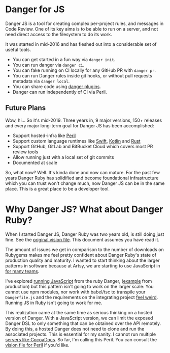 # Danger for JS

Danger JS is a tool for creating complex per-project rules, and messages in Code Review. One of its key aims is to be
able to run on a server, and not need direct access to the filesystem to do its work.

It was started in mid-2016 and has fleshed out into a considerable set of useful tools.

- You can get started in a fun way via `danger init`.
- You can run danger via `danger ci`.
- You can fake running on CI locally for any GitHub PR with `danger pr`.
- You can run Danger rules inside git hooks, or without pull requests metadata via `danger local`.
- You can share code using [danger plugins][plugins].
- Danger can run independently of CI via Peril.

## Future Plans

Wow, hi... So it's mid-2019. Three years in, 9 major versions, 150+ releases and every major long-term goal for Danger
JS has been accomplished:

- Support hosted-infra like [Peril](https://github.com/danger/peril)
- Support custom language runtimes like [Swift](https://danger.systems/swift/),
  [Kotlin](https://github.com/danger/kotlin/) and [Rust](https://github.com/danger/rust)
- Support GitHub, GitLab and BitBucket Cloud which covers most PR review tools
- Allow running just with a local set of git commits
- Documented at scale

So, what now? Well. It's kinda done and now can mature. For the past few years Danger Ruby has solidified and become
foundational infrastructure which you can trust won't change much, now Danger JS can be in the same place. This is a
great place to be a developer tool.

# Why Danger JS? What about Danger Ruby?

When I started Danger JS, Danger Ruby was two years old, is still doing just fine. See the
[original vision file](https://github.com/danger/danger/blob/master/VISION.md). This document assumes you have read it.

The amount of issues we get in comparison to the number of downloads on Rubygems makes me feel pretty confident about
Danger Ruby's state of production quality and maturity. I wanted to start thinking about the larger patterns in
software because at Artsy, we are starting to use JavaScript in
[for many teams](http://artsy.github.io/blog/2016/08/15/React-Native-at-Artsy/).

I've explored [running JavaScript](https://github.com/danger/danger/pull/423) from the ruby Danger,
([example](https://github.com/artsy/emission/blob/d58b3d57bf41100e3cce3c2c1b1c4d6c19581a68/Dangerfile.js) from
production) but this pattern isn't going to work on the larger scale: You cannot use npm modules, nor work with
babel/tsc to transpile your `Dangerfile.js` and the requirements on the integrating project
[feel weird](https://github.com/artsy/emission/pull/233). Running JS in Ruby isn't going to work for me.

This realization came at the same time as serious thinking on a hosted version of Danger. With a JavaScript version, we
can limit the exposed Danger DSL to only something that can be obtained over the API remotely. By doing this, a hosted
Danger does not need to clone and run the associated projects. This is essential for my sanity. I cannot run multiple
[servers like CocoaDocs](http://cocoadocs.org). So far, I'm calling this Peril. You can consult the
[vision file for Peril](https://github.com/danger/peril/blob/master/VISION.md) if you'd like.

[plugins]: https://www.npmjs.com/search?q=keywords:danger-plugin&page=1&ranking=optimal
[peril]: http://artsy.github.io/blog/2017/09/04/Introducing-Peril/
